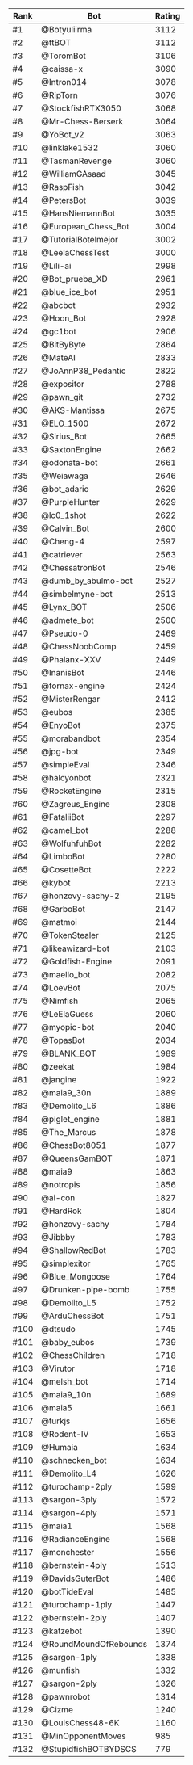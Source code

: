 Rank|Bot|Rating
---|---|---
#1|@Botyuliirma|3112
#2|@ttBOT|3112
#3|@ToromBot|3106
#4|@caissa-x|3090
#5|@Intron014|3078
#6|@RipTorn|3076
#7|@StockfishRTX3050|3068
#8|@Mr-Chess-Berserk|3064
#9|@YoBot_v2|3063
#10|@linklake1532|3060
#11|@TasmanRevenge|3060
#12|@WilliamGAsaad|3045
#13|@RaspFish|3042
#14|@PetersBot|3039
#15|@HansNiemannBot|3035
#16|@European_Chess_Bot|3004
#17|@TutorialBotelmejor|3002
#18|@LeelaChessTest|3000
#19|@Lili-ai|2998
#20|@Bot_prueba_XD|2961
#21|@blue_ice_bot|2951
#22|@abcbot|2932
#23|@Hoon_Bot|2928
#24|@gc1bot|2906
#25|@BitByByte|2864
#26|@MateAI|2833
#27|@JoAnnP38_Pedantic|2822
#28|@expositor|2788
#29|@pawn_git|2732
#30|@AKS-Mantissa|2675
#31|@ELO_1500|2672
#32|@Sirius_Bot|2665
#33|@SaxtonEngine|2662
#34|@odonata-bot|2661
#35|@Weiawaga|2646
#36|@bot_adario|2629
#37|@PurpleHunter|2629
#38|@lc0_1shot|2622
#39|@Calvin_Bot|2600
#40|@Cheng-4|2597
#41|@catriever|2563
#42|@ChessatronBot|2546
#43|@dumb_by_abulmo-bot|2527
#44|@simbelmyne-bot|2513
#45|@Lynx_BOT|2506
#46|@admete_bot|2500
#47|@Pseudo-0|2469
#48|@ChessNoobComp|2459
#49|@Phalanx-XXV|2449
#50|@InanisBot|2446
#51|@fornax-engine|2424
#52|@MisterRengar|2412
#53|@eubos|2385
#54|@EnyoBot|2375
#55|@morabandbot|2354
#56|@jpg-bot|2349
#57|@simpleEval|2346
#58|@halcyonbot|2321
#59|@RocketEngine|2315
#60|@Zagreus_Engine|2308
#61|@FataliiBot|2297
#62|@camel_bot|2288
#63|@WolfuhfuhBot|2282
#64|@LimboBot|2280
#65|@CosetteBot|2222
#66|@kybot|2213
#67|@honzovy-sachy-2|2195
#68|@GarboBot|2147
#69|@matmoi|2144
#70|@TokenStealer|2125
#71|@likeawizard-bot|2103
#72|@Goldfish-Engine|2091
#73|@maello_bot|2082
#74|@LoevBot|2075
#75|@Nimfish|2065
#76|@LeElaGuess|2060
#77|@myopic-bot|2040
#78|@TopasBot|2034
#79|@BLANK_BOT|1989
#80|@zeekat|1984
#81|@jangine|1922
#82|@maia9_30n|1889
#83|@Demolito_L6|1886
#84|@piglet_engine|1881
#85|@The_Marcus|1878
#86|@ChessBot8051|1877
#87|@QueensGamBOT|1871
#88|@maia9|1863
#89|@notropis|1856
#90|@ai-con|1827
#91|@HardRok|1804
#92|@honzovy-sachy|1784
#93|@Jibbby|1783
#94|@ShallowRedBot|1783
#95|@simplexitor|1765
#96|@Blue_Mongoose|1764
#97|@Drunken-pipe-bomb|1755
#98|@Demolito_L5|1752
#99|@ArduChessBot|1751
#100|@dtsudo|1745
#101|@baby_eubos|1739
#102|@ChessChildren|1718
#103|@Virutor|1718
#104|@melsh_bot|1714
#105|@maia9_10n|1689
#106|@maia5|1661
#107|@turkjs|1656
#108|@Rodent-IV|1653
#109|@Humaia|1634
#110|@schnecken_bot|1634
#111|@Demolito_L4|1626
#112|@turochamp-2ply|1599
#113|@sargon-3ply|1572
#114|@sargon-4ply|1571
#115|@maia1|1568
#116|@RadianceEngine|1568
#117|@monchester|1556
#118|@bernstein-4ply|1513
#119|@DavidsGuterBot|1486
#120|@botTideEval|1485
#121|@turochamp-1ply|1447
#122|@bernstein-2ply|1407
#123|@katzebot|1390
#124|@RoundMoundOfRebounds|1374
#125|@sargon-1ply|1338
#126|@munfish|1332
#127|@sargon-2ply|1326
#128|@pawnrobot|1314
#129|@Cizme|1240
#130|@LouisChess48-6K|1160
#131|@MinOpponentMoves|985
#132|@StupidfishBOTBYDSCS|779

